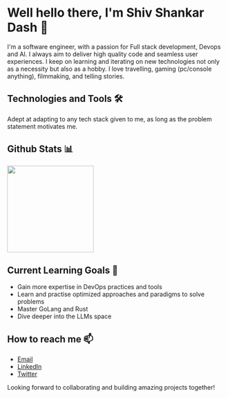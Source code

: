 # Well hello there, I'm Shiv Shankar Dash 👋

I'm a software engineer, with a passion for Full stack development, Devops and AI. I always aim to deliver high quality code and seamless user experiences. I keep on learning and iterating on new technologies not only as a necessity but also as a hobby. I love travelling, gaming (pc/console anything), filmmaking, and telling stories.

## Technologies and Tools 🛠️

Adept at adapting to any tech stack given to me, as long as the problem statement motivates me.

## Github Stats 📊

<a href="https://github.com/anuraghazra/github-readme-stats">
  <img height=200 align="center" src="https://github-readme-stats.vercel.app/api?username=ShivShankarDash&theme=dark&show_icons=true" />
</a>


## Current Learning Goals 🎯

- Gain more expertise in DevOps practices and tools
- Learn and practise optimized approaches and paradigms to solve problems
- Master GoLang and Rust
- Dive deeper into the LLMs space


## How to reach me 📫

- [Email](mailto:dashshiv20@gmail.com)
- [LinkedIn](https://www.linkedin.com/in/shiv-shankar-dash/)
- [Twitter](https://x.com/Shiv_ssd)

Looking forward to collaborating and building amazing projects together!

